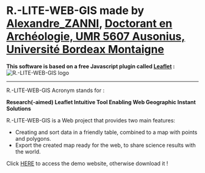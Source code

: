 # R.-LITE-WEB-GIS made by [Alexandre_ZANNI](https://zanniadevweb.github.io/portfolio_zanni/), [Doctorant en Archéologie, UMR 5607 Ausonius, Université Bordeax Montaigne](https://ausonius.u-bordeaux-montaigne.fr/annuaire?chercheur=346)
**This software is based on a free Javascript plugin called [Leaflet](https://leafletjs.com/) :**
![R.-LITE-WEB-GIS logo](https://upload.wikimedia.org/wikipedia/commons/thumb/1/13/Leaflet_logo.svg/800px-Leaflet_logo.svg.png)

--------------------------------------------------------------------------------
R.-LITE-WEB-GIS Acronym stands for :

**Research(-aimed) Leaflet Intuitive Tool Enabling Web Geographic Instant Solutions**

R.-LITE-WEB-GIS is a Web project that provides two main features:
- Creating and sort data in a friendly table, combined to a map with points and polygons.
- Export the created map ready for the web, to share science results with the world.


Click [HERE]( https://zanniadevweb.github.io/cms_r-lite-web-gis/) to access the demo website, otherwise download it !
